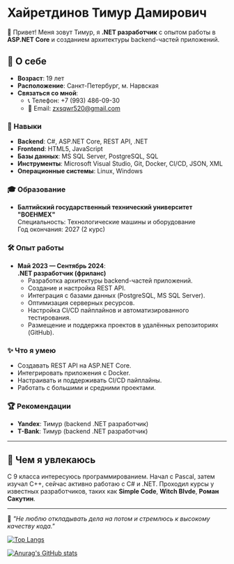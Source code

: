 # Хайретдинов Тимур Дамирович

👋 Привет! Меня зовут Тимур, я **.NET разработчик** с опытом работы в **ASP.NET Core** и созданием архитектуры backend-частей приложений. 

## 💼 О себе
- **Возраст**: 19 лет  
- **Расположение**: Санкт-Петербург, м. Нарвская  
- **Связаться со мной**:  
  - 📞 Телефон: +7 (993) 486-09-30  
  - 📧 Email: zxsqwr520@gmail.com  

### 🚀 Навыки
- **Backend**: C#, ASP.NET Core, REST API, .NET
- **Frontend**: HTML5, JavaScript
- **Базы данных**: MS SQL Server, PostgreSQL, SQL
- **Инструменты**: Microsoft Visual Studio, Git, Docker, CI/CD, JSON, XML
- **Операционные системы**: Linux, Windows

### 🎓 Образование
- **Балтийский государственный технический университет "ВОЕНМЕХ"**  
  Специальность: Технологические машины и оборудование  
  Год окончания: 2027 (2 курс)

### 🛠 Опыт работы
- **Май 2023 — Сентябрь 2024**:  
  **.NET разработчик (фриланс)**  
  - Разработка архитектуры backend-частей приложений.
  - Создание и настройка REST API.
  - Интеграция с базами данных (PostgreSQL, MS SQL Server).
  - Оптимизация серверных ресурсов.
  - Настройка CI/CD пайплайнов и автоматизированного тестирования.
  - Размещение и поддержка проектов в удалённых репозиториях (GitHub).

### ✨ Что я умею
- Создавать REST API на ASP.NET Core.
- Интегрировать приложения с Docker.
- Настраивать и поддерживать CI/CD пайплайны.
- Работать с большими и средними проектами.

### 🏆 Рекомендации
- **Yandex**: Тимур (backend .NET разработчик)  
- **T-Bank**: Тимур (backend .NET разработчик)

---

## 🌟 Чем я увлекаюсь
С 9 класса интересуюсь программированием. Начал с Pascal, затем изучал C++, сейчас активно работаю с C# и .NET. Проходил курсы у известных разработчиков, таких как **Simple Code**, **Witch Blvde**, **Роман Сакутин**.

---

📌 _"Не люблю откладывать дела на потом и стремлюсь к высокому качеству кода."_  

[![Top Langs](https://github-readme-stats.vercel.app/api/top-langs/?username=Timkavipww&layout=compact)](https://github.com/anuraghazra/github-readme-stats)

[![Anurag's GitHub stats](https://github-readme-stats.vercel.app/api?username=Timkavipww)](https://github.com/anuraghazra/github-readme-stats)
